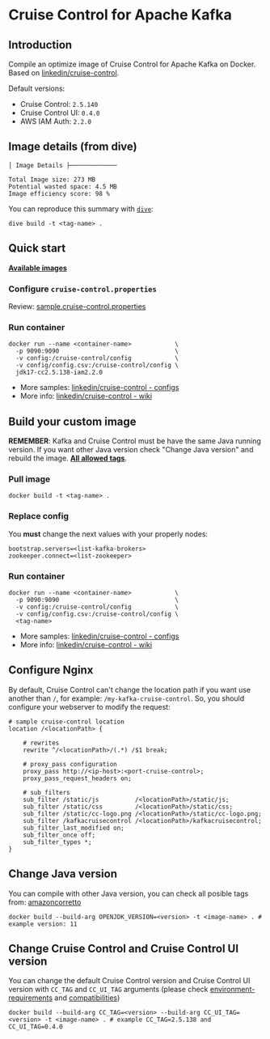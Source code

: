 # Cruise Control for Apache Kafka

## Introduction

Compile an optimize image of Cruise Control for Apache Kafka on Docker. Based on [linkedin/cruise-control](https://github.com/linkedin/cruise-control).

Default versions:

* Cruise Control: `2.5.140`
* Cruise Control UI: `0.4.0`
* AWS IAM Auth: `2.2.0`

## Image details (from dive)

```text
│ Image Details ├─────────────

Total Image size: 273 MB
Potential wasted space: 4.5 MB
Image efficiency score: 98 %
```

You can reproduce this summary with [`dive`](https://github.com/wagoodman/dive):

```command
dive build -t <tag-name> .
```

## Quick start

[**Available images**](https://hub.docker.com/r/devopsiaci/cruise-control/tags)

### Configure `cruise-control.properties`

Review: [sample.cruise-control.properties](./config/cruisecontrol.properties)

### Run container

```command
docker run --name <container-name>            \
  -p 9090:9090                                \
  -v config:/cruise-control/config            \
  -v config/config.csv:/cruise-control/config \
  jdk17-cc2.5.138-iam2.2.0
```

* More samples: [linkedin/cruise-control - configs](https://github.com/linkedin/cruise-control/tree/2.5.138/config)
* More info: [linkedin/cruise-control - wiki](https://github.com/linkedin/cruise-control/wiki/)

## Build your custom image

**REMEMBER**: Kafka and Cruise Control must be have the same Java running version. If you want other Java version check "Change Java version" and rebuild the image. [**All allowed tags**](https://hub.docker.com/r/devopsiaci/cruise-control/tags).

### Pull image

```command
docker build -t <tag-name> .
```

### Replace config

You **must** change the next values with your properly nodes:

```console
bootstrap.servers=<list-kafka-brokers>
zookeeper.connect=<list-zookeeper>
```

### Run container

```command
docker run --name <container-name>            \
  -p 9090:9090                                \
  -v config:/cruise-control/config            \
  -v config/config.csv:/cruise-control/config \
  <tag-name>
```

* More samples: [linkedin/cruise-control - configs](https://github.com/linkedin/cruise-control/tree/2.5.138/config)
* More info: [linkedin/cruise-control - wiki](https://github.com/linkedin/cruise-control/wiki/)

## Configure Nginx

By default, Cruise Control can't change the location path if you want use another than `/`, for example: `/my-kafka-cruise-control`. So, you should configure your webserver to modify the request:

```command
# sample cruise-control location
location /<locationPath> {

    # rewrites
    rewrite ^/<locationPath>/(.*) /$1 break;

    # proxy_pass configuration
    proxy_pass http://<ip-host>:<port-cruise-control>;
    proxy_pass_request_headers on;

    # sub_filters
    sub_filter /static/js          /<locationPath>/static/js;
    sub_filter /static/css         /<locationPath>/static/css;
    sub_filter /static/cc-logo.png /<locationPath>/static/cc-logo.png;
    sub_filter /kafkacruisecontrol /<locationPath>/kafkacruisecontrol;
    sub_filter_last_modified on;
    sub_filter_once off;
    sub_filter_types *;
}
```

## Change Java version

You can compile with other Java version, you can check all posible tags from: [amazoncorretto](https://hub.docker.com/_/amazoncorretto/tags)

```command
docker build --build-arg OPENJDK_VERSION=<version> -t <image-name> . # example version: 11
```

## Change Cruise Control and Cruise Control UI version

You can change the default Cruise Control version and Cruise Control UI version with `CC_TAG` and `CC_UI_TAG` arguments (please check [environment-requirements](https://github.com/linkedin/cruise-control#environment-requirements) and [compatibilities](https://github.com/linkedin/cruise-control#known-compatibility-issues))

```command
docker build --build-arg CC_TAG=<version> --build-arg CC_UI_TAG=<version> -t <image-name> . # example CC_TAG=2.5.138 and CC_UI_TAG=0.4.0
```
